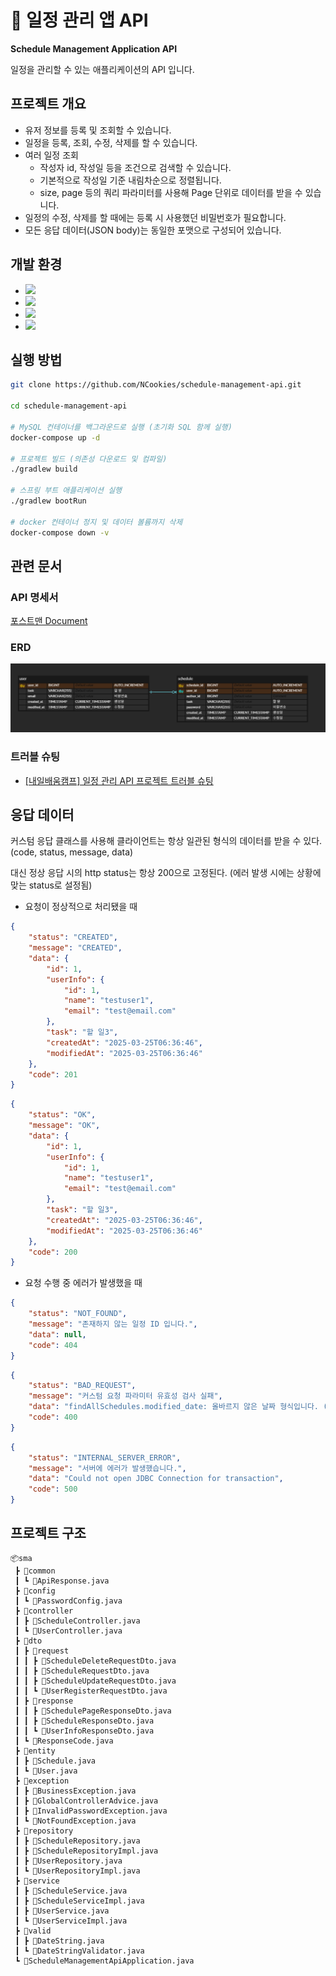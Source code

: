 # 📌 일정 관리 앱 API

**Schedule Management Application API**

일정을 관리할 수 있는 애플리케이션의 API 입니다.

## 프로젝트 개요

- 유저 정보를 등록 및 조회할 수 있습니다.
- 일정을 등록, 조회, 수정, 삭제를 할 수 있습니다.
- 여러 일정 조회
  - 작성자 id, 작성일 등을 조건으로 검색할 수 있습니다.
  - 기본적으로 작성일 기준 내림차순으로 정렬됩니다.
  - size, page 등의 쿼리 파라미터를 사용해 Page 단위로 데이터를 받을 수 있습니다. 
- 일정의 수정, 삭제를 할 때에는 등록 시 사용했던 비밀번호가 필요합니다.
- 모든 응답 데이터(JSON body)는 동일한 포맷으로 구성되어 있습니다.

## 개발 환경

- ![](https://img.shields.io/badge/Java-17-blue)
- ![](https://img.shields.io/badge/Spring%20Boot-3.4.3-blue)
- ![](https://img.shields.io/badge/MySQL-8.0.0-blue)
- ![](https://img.shields.io/badge/Docker-28.0.1-blue)

## 실행 방법

```bash
git clone https://github.com/NCookies/schedule-management-api.git

cd schedule-management-api

# MySQL 컨테이너를 백그라운드로 실행 (초기화 SQL 함께 실행)
docker-compose up -d

# 프로젝트 빌드 (의존성 다운로드 및 컴파일)
./gradlew build

# 스프링 부트 애플리케이션 실행
./gradlew bootRun

# docker 컨테이너 정지 및 데이터 볼륨까지 삭제
docker-compose down -v
```

## 관련 문서

### API 명세서

[포스트맨 Document](https://documenter.getpostman.com/view/27399553/2sAYkKHHF5)

### ERD

![](./document/db-erd.png)

### 트러블 슈팅

- [[내일배움캠프] 일정 관리 API 프로젝트 트러블 슈팅](https://velog.io/@ncookie/%EB%82%B4%EC%9D%BC%EB%B0%B0%EC%9B%80%EC%BA%A0%ED%94%84-%EC%9D%BC%EC%A0%95-%EA%B4%80%EB%A6%AC-API-%ED%94%84%EB%A1%9C%EC%A0%9D%ED%8A%B8-%ED%8A%B8%EB%9F%AC%EB%B8%94-%EC%8A%88%ED%8C%85)

## 응답 데이터

커스텀 응답 클래스를 사용해 클라이언트는 항상 일관된 형식의 데이터를 받을 수 있다. </br> 
(code, status, message, data)

대신 정상 응답 시의 http status는 항상 200으로 고정된다. (에러 발생 시에는 상황에 맞는 status로 설정됨)

- 요청이 정상적으로 처리됐을 때
```json
{
    "status": "CREATED",
    "message": "CREATED",
    "data": {
        "id": 1,
        "userInfo": {
            "id": 1,
            "name": "testuser1",
            "email": "test@email.com"
        },
        "task": "할 일3",
        "createdAt": "2025-03-25T06:36:46",
        "modifiedAt": "2025-03-25T06:36:46"
    },
    "code": 201
}
```
```json
{
    "status": "OK",
    "message": "OK",
    "data": {
        "id": 1,
        "userInfo": {
            "id": 1,
            "name": "testuser1",
            "email": "test@email.com"
        },
        "task": "할 일3",
        "createdAt": "2025-03-25T06:36:46",
        "modifiedAt": "2025-03-25T06:36:46"
    },
    "code": 200
}
```

- 요청 수행 중 에러가 발생했을 때
```json
{
    "status": "NOT_FOUND",
    "message": "존재하지 않는 일정 ID 입니다.",
    "data": null,
    "code": 404
}
```
```json
{
    "status": "BAD_REQUEST",
    "message": "커스텀 요청 파라미터 유효성 검사 실패",
    "data": "findAllSchedules.modified_date: 올바르지 않은 날짜 형식입니다. (형식: yyyy-MM-dd)",
    "code": 400
}
```
```json
{
    "status": "INTERNAL_SERVER_ERROR",
    "message": "서버에 에러가 발생했습니다.",
    "data": "Could not open JDBC Connection for transaction",
    "code": 500
}
```

## 프로젝트 구조

```
📦sma
 ┣ 📂common
 ┃ ┗ 📜ApiResponse.java
 ┣ 📂config
 ┃ ┗ 📜PasswordConfig.java
 ┣ 📂controller
 ┃ ┣ 📜ScheduleController.java
 ┃ ┗ 📜UserController.java
 ┣ 📂dto
 ┃ ┣ 📂request
 ┃ ┃ ┣ 📜ScheduleDeleteRequestDto.java
 ┃ ┃ ┣ 📜ScheduleRequestDto.java
 ┃ ┃ ┣ 📜ScheduleUpdateRequestDto.java
 ┃ ┃ ┗ 📜UserRegisterRequestDto.java
 ┃ ┣ 📂response
 ┃ ┃ ┣ 📜SchedulePageResponseDto.java
 ┃ ┃ ┣ 📜ScheduleResponseDto.java
 ┃ ┃ ┗ 📜UserInfoResponseDto.java
 ┃ ┗ 📜ResponseCode.java
 ┣ 📂entity
 ┃ ┣ 📜Schedule.java
 ┃ ┗ 📜User.java
 ┣ 📂exception
 ┃ ┣ 📜BusinessException.java
 ┃ ┣ 📜GlobalControllerAdvice.java
 ┃ ┣ 📜InvalidPasswordException.java
 ┃ ┗ 📜NotFoundException.java
 ┣ 📂repository
 ┃ ┣ 📜ScheduleRepository.java
 ┃ ┣ 📜ScheduleRepositoryImpl.java
 ┃ ┣ 📜UserRepository.java
 ┃ ┗ 📜UserRepositoryImpl.java
 ┣ 📂service
 ┃ ┣ 📜ScheduleService.java
 ┃ ┣ 📜ScheduleServiceImpl.java
 ┃ ┣ 📜UserService.java
 ┃ ┗ 📜UserServiceImpl.java
 ┣ 📂valid
 ┃ ┣ 📜DateString.java
 ┃ ┗ 📜DateStringValidator.java
 ┗ 📜ScheduleManagementApiApplication.java
```
